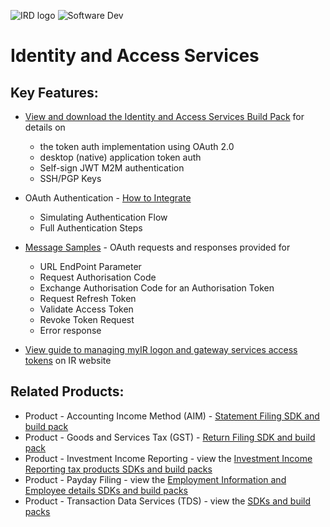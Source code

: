 ![IRD logo](../../Images/IRlogo.gif)
![Software Dev](../../Images/SoftwareDev.png)

Identity and Access Services
=======================================

Key Features:
-------------

* [View and download the Identity and Access Services Build Pack](Build%20pack%20-%20Identity%20and%20Access%20Services.pdf) for details on 
	- the token auth implementation using OAuth 2.0
	- desktop (native) application token auth
	- Self-sign JWT M2M authentication 	
	- SSH/PGP Keys 

* OAuth Authentication - [How to Integrate](OAuth%20Authentication%20-%20How%20to%20Integrate.md)
	- Simulating Authentication Flow
	- Full Authentication Steps

* [Message Samples](Message%20Samples.md) - OAuth requests and responses provided for
    - URL EndPoint Parameter 
	- Request Authorisation Code
	- Exchange Authorisation Code for an Authorisation Token
	- Request Refresh Token
	- Validate Access Token
	- Revoke Token Request
	- Error response
	
* [View guide to managing myIR logon and gateway services access tokens](https://www.ird.govt.nz/software-providers/docs/managing/) on IR website

## Related Products: 

* Product - Accounting Income Method (AIM) - [Statement Filing SDK and build pack](../../Product%20-%20AIM/)
* Product - Goods and Services Tax (GST) - [Return Filing SDK and build pack](../../Product%20-%20GST/)
* Product - Investment Income Reporting - view the [Investment Income Reporting tax products SDKs and build packs](../../Product%20-%20Investment%20Income%20Reporting/)
* Product - Payday Filing - view the [Employment Information and Employee details SDKs and build packs](../../Product%20-%20Payday%20Filing/)
* Product - Transaction Data Services (TDS) - view the [SDKs and build packs](../../Product%20-%20Transaction%20Data%20Services/)

	